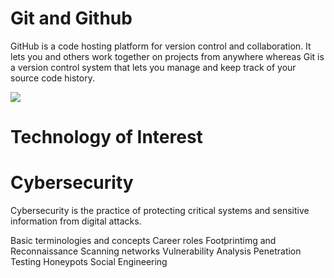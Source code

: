 # Git and Github
GitHub is a code hosting platform for version control and collaboration. It lets you and others work together on projects from anywhere whereas Git is a version control system that lets you manage and keep track of your source code history.

<html>
<title> Differences between Git and Github</title> 
<body><img src="/home/kemmy/Desktop/git.png"> </body>
</html>

# Technology of Interest
# Cybersecurity
Cybersecurity is the practice of protecting critical systems and sensitive information from digital attacks.


Basic terminologies and concepts
Career roles
Footprintimg and Reconnaissance
Scanning networks
Vulnerability Analysis
Penetration Testing
Honeypots
Social Engineering

